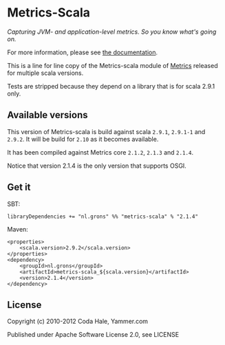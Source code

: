 Metrics-Scala
=============

*Capturing JVM- and application-level metrics. So you know what's going on.*

For more information, please see [the documentation](http://metrics.codahale.com).

This is a line for line copy of the Metrics-scala module of
[Metrics](https://github.com/codahale/metrics) released for multiple
scala versions.

Tests are stripped because they depend on a library that is for scala 2.9.1 only.

## Available versions

This version of Metrics-scala is build against scala `2.9.1`, `2.9.1-1` and `2.9.2`.
It will be build for `2.10` as it becomes available.

It has been compiled against Metrics core `2.1.2`, `2.1.3` and `2.1.4`.

Notice that version 2.1.4 is the only version that supports OSGI.

## Get it

SBT:
```
libraryDependencies += "nl.grons" %% "metrics-scala" % "2.1.4"
```

Maven:
```
<properties>
    <scala.version>2.9.2</scala.version>
</properties>
<dependency>
    <groupId>nl.grons</groupId>
    <artifactId>metrics-scala_${scala.version}</artifactId>
    <version>2.1.4</version>
</dependency>
```


License
-------

Copyright (c) 2010-2012 Coda Hale, Yammer.com

Published under Apache Software License 2.0, see LICENSE
